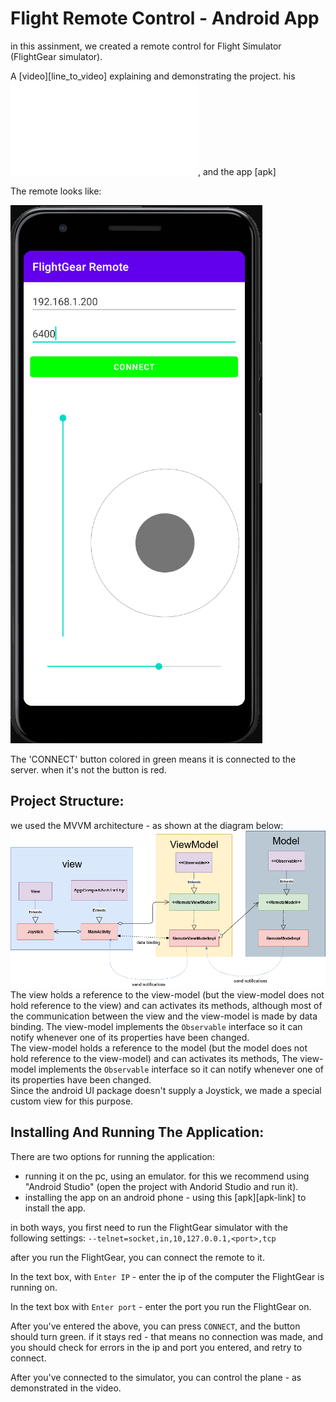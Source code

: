 # Flight Remote Control - Android App

in this assinment, we created a remote control for Flight Simulator (FlightGear simulator).

A [video][line_to_video] explaining and demonstrating the project. his ![slides](resources/presentaion.pdf), and the app [apk]

The remote looks like:

![remote](resources/app.png?raw=TRUE)

The 'CONNECT' button colored in green means it is connected to the server. when it's not the button is red.

## Project Structure:
we used the MVVM architecture - as shown at the diagram below:
![UML](resources/class_diagram.png?raw=TRUE)  
The view holds a reference to the view-model (but the view-model does not hold reference to the view) and can activates its methods, although most of the communication between the view and the view-model is made by data binding. The view-model implements the ```Observable``` interface so it can notify whenever one of its properties have been changed.  
The view-model holds a reference to the model (but the model does not hold reference to the view-model) and can activates its methods, The view-model implements the ```Observable``` interface so it can notify whenever one of its properties have been changed.  
Since the android UI package doesn't supply a Joystick, we made a special custom view for this purpose.

## Installing And Running The Application:

There are two options for running the application:
- running it on the pc, using an emulator.
for this we recommend using "Android Studio" (open the project with Andorid Studio and run it).
- installing the app on an android phone - using this [apk][apk-link] to install the app.


in both ways, you first need to run the FlightGear simulator with the following settings:
```--telnet=socket,in,10,127.0.0.1,<port>,tcp```

after you run the FlightGear, you can connect the remote to it.

In the text box, with `Enter IP` - enter the ip of the computer the FlightGear is running on.

In the text box with `Enter port` - enter the port you run the FlightGear on.

After you've entered the above, you can press `CONNECT`, and the button should turn green.
if it stays red - that means no connection was made, and you should check for errors in the ip and port you entered, and retry to connect.

After you've connected to the simulator, you can control the plane - as demonstrated in the video. 
